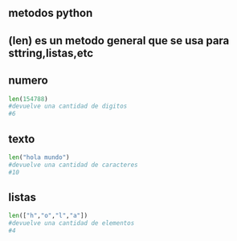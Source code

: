 ## metodos python
## (len) es un metodo general que se usa para sttring,listas,etc
## numero
```python
len(154788)
#devuelve una cantidad de digitos
#6
```
## texto
```python
len("hola mundo")
#devuelve una cantidad de caracteres
#10
```
## listas
```python
len(["h","o","l","a"])
#devuelve una cantidad de elementos
#4
```